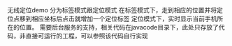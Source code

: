 无线定位demo
分为标签模式跟定位模式
在标签模式下，走到相应的位置并将定位点移到相应坐标后点击就增加一个定位标签
定位模式下，实时显示当前手机所在的位置。
需要后台服务的支持，相关代码在javacode目录下，此处只存放了代码，非直接可运行的工程，可以参照该代码自行实现